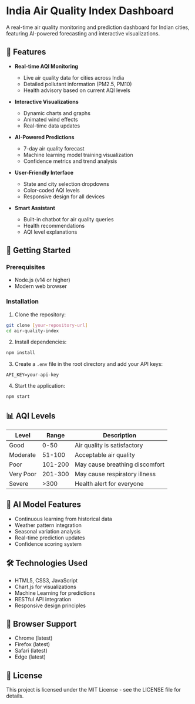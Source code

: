 # India Air Quality Index Dashboard

A real-time air quality monitoring and prediction dashboard for Indian cities, featuring AI-powered forecasting and interactive visualizations.

## 🌟 Features

- **Real-time AQI Monitoring**
  - Live air quality data for cities across India
  - Detailed pollutant information (PM2.5, PM10)
  - Health advisory based on current AQI levels

- **Interactive Visualizations**
  - Dynamic charts and graphs
  - Animated wind effects
  - Real-time data updates

- **AI-Powered Predictions**
  - 7-day air quality forecast
  - Machine learning model training visualization
  - Confidence metrics and trend analysis

- **User-Friendly Interface**
  - State and city selection dropdowns
  - Color-coded AQI levels
  - Responsive design for all devices

- **Smart Assistant**
  - Built-in chatbot for air quality queries
  - Health recommendations
  - AQI level explanations

## 🚀 Getting Started

### Prerequisites
- Node.js (v14 or higher)
- Modern web browser

### Installation

1. Clone the repository:
```bash
git clone [your-repository-url]
cd air-quality-index
```

2. Install dependencies:
```bash
npm install
```

3. Create a `.env` file in the root directory and add your API keys:
```
API_KEY=your-api-key
```

4. Start the application:
```bash
npm start
```

## 📊 AQI Levels

| Level | Range | Description |
|-------|-------|-------------|
| Good | 0-50 | Air quality is satisfactory |
| Moderate | 51-100 | Acceptable air quality |
| Poor | 101-200 | May cause breathing discomfort |
| Very Poor | 201-300 | May cause respiratory illness |
| Severe | >300 | Health alert for everyone |

## 🤖 AI Model Features

- Continuous learning from historical data
- Weather pattern integration
- Seasonal variation analysis
- Real-time prediction updates
- Confidence scoring system

## 🛠️ Technologies Used

- HTML5, CSS3, JavaScript
- Chart.js for visualizations
- Machine Learning for predictions
- RESTful API integration
- Responsive design principles

## 📱 Browser Support

- Chrome (latest)
- Firefox (latest)
- Safari (latest)
- Edge (latest)

## 📝 License

This project is licensed under the MIT License - see the LICENSE file for details.


